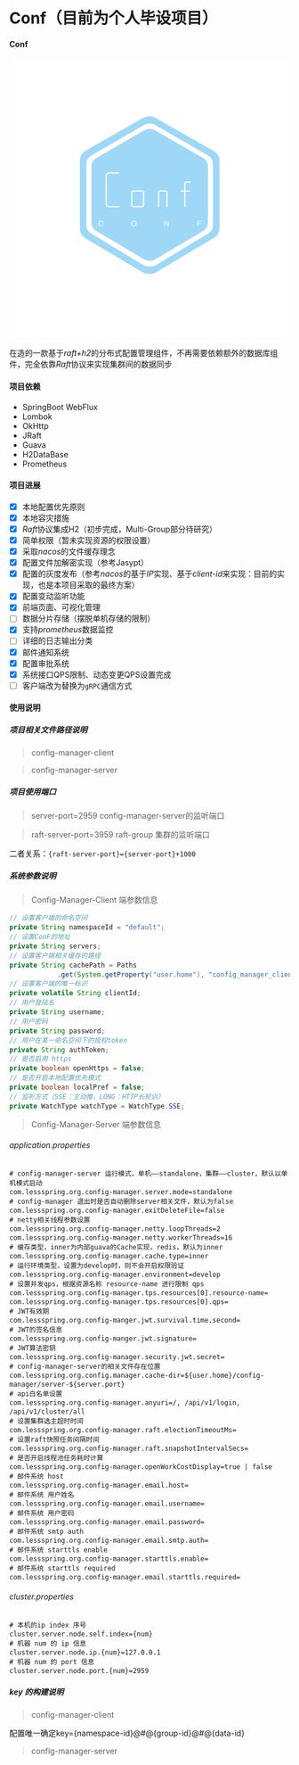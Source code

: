 # Conf（目前为个人毕设项目）

#### Conf

![Config-Manager](config-manager.png)

在造的一款基于*raft+h2*的分布式配置管理组件，不再需要依赖额外的数据库组件，完全依靠*Raft*协议来实现集群间的数据同步

#### 项目依赖

 - SpringBoot WebFlux
 - Lombok
 - OkHttp
 - JRaft
 - Guava
 - H2DataBase
 - Prometheus

#### 项目进展

 - [x] 本地配置优先原则
 - [x] 本地容灾措施
 - [x] *Raft*协议集成H2（初步完成，Multi-Group部分待研究）
 - [x] 简单权限（暂未实现资源的权限设置）
 - [x] 采取*nacos*的文件缓存理念
 - [x] 配置文件加解密实现（参考Jasypt）
 - [x] 配置的灰度发布（参考*nacos*的基于*IP*实现、基于*client-id*来实现：目前的实现，也是本项目采取的最终方案）
 - [x] 配置变动监听功能
 - [x] 前端页面、可视化管理
 - [ ] 数据分片存储（摆脱单机存储的限制）
 - [x] 支持*prometheus*数据监控
 - [ ] 详细的日志输出分类
 - [x] 邮件通知系统
 - [x] 配置审批系统
 - [x] 系统接口QPS限制、动态变更QPS设置完成
 - [ ] 客户端改为替换为`gRPC`通信方式

#### 使用说明

##### 项目相关文件路径说明

> config-manager-client



> config-manager-server



##### 项目使用端口

> server-port=2959 config-manager-server的监听端口

> raft-server-port=3959 raft-group 集群的监听端口

二者关系：`{raft-server-port}={server-port}+1000`

##### 系统参数说明

> Config-Manager-Client 端参数信息

```java
// 设置客户端的命名空间
private String namespaceId = "default";
// 设置ConF的地址
private String servers;
// 设置客户端相关缓存的路径
private String cachePath = Paths
			.get(System.getProperty("user.home"), "config_manager_client").toString();
// 设置客户端的唯一标识
private volatile String clientId;
// 用户登陆名
private String username;
// 用户密码
private String password;
// 用户在某一命名空间下的授权token
private String authToken;
// 是否启用 https
private boolean openHttps = false;
// 是否开启本地配置优先模式
private boolean localPref = false;
// 监听方式（SSE：主动推，LONG：HTTP长轮训）
private WatchType watchType = WatchType.SSE;
```

> Config-Manager-Server 端参数信息

###### application.properties

```properties
# config-manager-server 运行模式，单机——standalone，集群——cluster，默认以单机模式启动
com.lessspring.org.config-manager.server.mode=standalone
# config-manager 退出时是否自动删除server相关文件，默认为false
com.lessspring.org.config-manager.exitDeleteFile=false
# netty相关线程参数设置
com.lessspring.org.config-manager.netty.loopThreads=2
com.lessspring.org.config-manager.netty.workerThreads=16
# 缓存类型，inner为内部guava的Cache实现，redis，默认为inner
com.lessspring.org.config-manager.cache.type=inner
# 运行环境类型，设置为develop时，则不会开启权限验证
com.lessspring.org.config-manager.environment=develop
# 设置并发qps，根据资源名称 resource-name 进行限制 qps
com.lessspring.org.config-manager.tps.resources[0].resource-name=
com.lessspring.org.config-manager.tps.resources[0].qps=
# JWT有效期
com.lessspring.org.config-manger.jwt.survival.time.second=
# JWT的签名信息
com.lessspring.org.config-manger.jwt.signature=
# JWT算法密钥
com.lessspring.org.config-manager.security.jwt.secret=
# config-manager-server的相关文件存在位置
com.lessspring.org.config.manager.cache-dir=${user.home}/config-manager/server-${server.port}
# api白名单设置
com.lessspring.org.config-manager.anyuri=/, /api/v1/login, /api/v1/cluster/all
# 设置集群选主超时时间
com.lessspring.org.config-manager.raft.electionTimeoutMs=
# 设置raft快照任务间隔时间
com.lessspring.org.config-manager.raft.snapshotIntervalSecs=
# 是否开启线程池任务耗时计算
com.lessspring.org.config-manager.openWorkCostDisplay=true | false
# 邮件系统 host
com.lessspring.org.config-manager.email.host=
# 邮件系统 用户姓名
com.lessspring.org.config-manager.email.username=
# 邮件系统 用户密码
com.lessspring.org.config-manager.email.password=
# 邮件系统 smtp auth
com.lessspring.org.config-manager.email.smtp.auth=
# 邮件系统 starttls enable
com.lessspring.org.config-manager.starttls.enable=
# 邮件系统 starttls required
com.lessspring.org.config-manager.email.starttls.required=
```

###### cluster.properties

```properties
# 本机的ip index 序号
cluster.server.node.self.index={num}
# 机器 num 的 ip 信息
cluster.server.node.ip.{num}=127.0.0.1
# 机器 num 的 port 信息
cluster.server.node.port.{num}=2959
```

##### key 的构建说明

> config-manager-client

配置唯一确定key={namespace-id}@#@{group-id}@#@{data-id}

> config-manager-server




